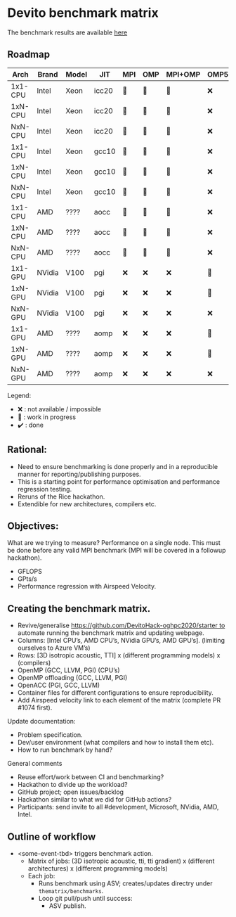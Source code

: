 # Devito benchmark matrix

The benchmark results are available [here](https://www.devitoproject.org/thematrix/)

## Roadmap

| Arch    | Brand  | Model |  JIT  | MPI      |  OMP     | MPI+OMP  | OMP5     | MPI+OMP5 |   ACC    | MPI+ACC  |
|---------|--------|-------|-------|----------|----------| -------- | -------- | -------- | -------- | -------- |
| 1x1-CPU | Intel  | Xeon  | icc20 | :hammer: | :hammer: | :hammer: | :x:      | :x:      | :hammer: | :hammer: |
| 1xN-CPU | Intel  | Xeon  | icc20 | :hammer: | :hammer: | :hammer: | :x:      | :x:      | :hammer: | :hammer: |
| NxN-CPU | Intel  | Xeon  | icc20 | :hammer: | :hammer: | :hammer: | :x:      | :x:      | :hammer: | :hammer: |
| 1x1-CPU | Intel  | Xeon  | gcc10 | :hammer: | :hammer: | :hammer: | :x:      | :x:      | :hammer: | :hammer: |
| 1xN-CPU | Intel  | Xeon  | gcc10 | :hammer: | :hammer: | :hammer: | :x:      | :x:      | :hammer: | :hammer: |
| NxN-CPU | Intel  | Xeon  | gcc10 | :hammer: | :hammer: | :hammer: | :x:      | :x:      | :hammer: | :hammer: |
| 1x1-CPU | AMD    | ????  | aocc  | :hammer: | :hammer: | :hammer: | :x:      | :x:      | :hammer: | :hammer: |
| 1xN-CPU | AMD    | ????  | aocc  | :hammer: | :hammer: | :hammer: | :x:      | :x:      | :hammer: | :hammer: |
| NxN-CPU | AMD    | ????  | aocc  | :hammer: | :hammer: | :hammer: | :x:      | :x:      | :hammer: | :hammer: |
| 1x1-GPU | NVidia | V100  | pgi   | :x:      | :x:      | :x:      | :hammer: | :x:      | :hammer: | :x:      |
| 1xN-GPU | NVidia | V100  | pgi   | :x:      | :x:      | :x:      | :hammer: | :hammer: | :hammer: | :hammer: |
| NxN-GPU | NVidia | V100  | pgi   | :x:      | :x:      | :x:      | :x:      | :hammer: | :x:      | :hammer: |
| 1x1-GPU | AMD    | ????  | aomp  | :x:      | :x:      | :x:      | :hammer: | :x:      | :x:      | :x:      |
| 1xN-GPU | AMD    | ????  | aomp  | :x:      | :x:      | :x:      | :hammer: | :hammer: | :x:      | :x:      |
| NxN-GPU | AMD    | ????  | aomp  | :x:      | :x:      | :x:      | :x:      | :hammer: | :x:      | :x:      |

Legend:
* :x: : not available / impossible
* :hammer: : work in progress
* :heavy_check_mark: : done


## Rational:
* Need to ensure benchmarking is done properly and in a reproducible manner for reporting/publishing purposes.
* This is a starting point for performance optimisation and performance regression testing.
* Reruns of the Rice hackathon.
* Extendible for new architectures, compilers etc.

## Objectives:
What are we trying to measure? Performance on a single node. This must be done before any valid MPI benchmark (MPI will be covered in a followup hackathon).
* GFLOPS
* GPts/s
* Performance regression with Airspeed Velocity. 

## Creating the benchmark matrix.
* Revive/generalise  https://github.com/DevitoHack-oghpc2020/starter to automate running the benchmark matrix and updating webpage.
* Columns: [Intel CPU’s, AMD CPU’s, NVidia GPU’s, AMD GPU’s]. (limiting ourselves to Azure VM’s)
* Rows: [3D isotropic acoustic, TTI] x (different programming models) x (compilers)
* OpenMP (GCC, LLVM, PGI) (CPU’s)
* OpenMP offloading (GCC, LLVM, PGI)
* OpenACC (PGI, GCC, LLVM)
* Container files for different configurations to ensure reproducibility.
* Add Airspeed velocity link to each element of the matrix (complete PR #1074 first).

Update documentation:
* Problem specification.
* Dev/user environment (what compilers and how to install them etc).
* How to run benchmark by hand?

General comments
* Reuse effort/work between CI and benchmarking?
* Hackathon to divide up the workload?
* GitHub project; open issues/backlog
* Hackathon similar to what we did for GitHub actions?
* Participants: send invite to all #development, Microsoft, NVidia, AMD, Intel. 

## Outline of workflow
* \<some-event-tbd\> triggers benchmark action.
  * Matrix of jobs: (3D isotropic acoustic, tti, tti gradient) x (different architectures) x (different programming models)
  * Each job:
    * Runs benchmark using ASV; creates/updates directry under `thematrix/benchmarks`.
    * Loop git pull/push until success:
      * ASV publish.
